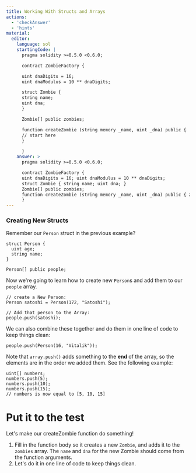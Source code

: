 ```yaml
---
title: Working With Structs and Arrays
actions:
  - 'checkAnswer'
  - 'hints'
material:
  editor:
    language: sol
    startingCode: |
      pragma solidity >=0.5.0 <0.6.0;

      contract ZombieFactory {

      uint dnaDigits = 16;
      uint dnaModulus = 10 ** dnaDigits;

      struct Zombie {
      string name;
      uint dna;
      }

      Zombie[] public zombies;

      function createZombie (string memory _name, uint _dna) public {
      // start here
      }

      }
    answer: >
      pragma solidity >=0.5.0 <0.6.0;

      contract ZombieFactory {
      uint dnaDigits = 16; uint dnaModulus = 10 ** dnaDigits;
      struct Zombie { string name; uint dna; }
      Zombie[] public zombies;
      function createZombie (string memory _name, uint _dna) public { zombies.push(Zombie(_name, _dna)); }
      }
---
```


### Creating New Structs

Remember our `Person` struct in the previous example?

    struct Person {
      uint age;
      string name;
    }
    
    Person[] public people;
    

Now we're going to learn how to create new `Person`s and add them to our `people` array.

    // create a New Person:
    Person satoshi = Person(172, "Satoshi");
    
    // Add that person to the Array:
    people.push(satoshi);
    

We can also combine these together and do them in one line of code to keep things clean:

    people.push(Person(16, "Vitalik"));
    

Note that `array.push()` adds something to the **end** of the array, so the elements are in the order we added them. See the following example:

    uint[] numbers;
    numbers.push(5);
    numbers.push(10);
    numbers.push(15);
    // numbers is now equal to [5, 10, 15]
    

# Put it to the test

Let's make our createZombie function do something!

1. Fill in the function body so it creates a new `Zombie`, and adds it to the `zombies` array. The `name` and `dna` for the new Zombie should come from the function arguments.
2. Let's do it in one line of code to keep things clean.